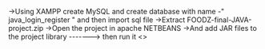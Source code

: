 ->Using XAMPP create MySQL and create database with name -" java_login_register " and then import sql file
->Extract FOODZ-final-JAVA-project.zip
->Open the project in apache NETBEANS
->And add JAR files to the project library
-------> then run it <>
